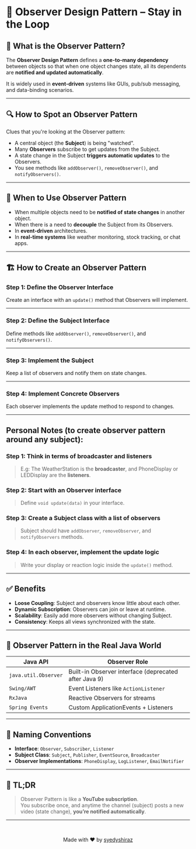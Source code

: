 # 👀 Observer Design Pattern – Stay in the Loop

## 📖 What is the Observer Pattern?

The **Observer Design Pattern** defines a **one-to-many dependency** between objects so that when one object changes state, all its dependents are **notified and updated automatically**.

It is widely used in **event-driven** systems like GUIs, pub/sub messaging, and data-binding scenarios.

---

## 🔍 How to Spot an Observer Pattern

Clues that you're looking at the Observer pattern:

- A central object (the **Subject**) is being "watched".
- Many **Observers** subscribe to get updates from the Subject.
- A state change in the Subject **triggers automatic updates** to the Observers.
- You see methods like `addObserver()`, `removeObserver()`, and `notifyObservers()`.

---

## 🧰 When to Use Observer Pattern

- When multiple objects need to be **notified of state changes** in another object.
- When there is a need to **decouple** the Subject from its Observers.
- In **event-driven** architectures.
- In **real-time systems** like weather monitoring, stock tracking, or chat apps.

---

## 🏗️ How to Create an Observer Pattern

### Step 1: Define the Observer Interface
Create an interface with an `update()` method that Observers will implement.

---

### Step 2: Define the Subject Interface
Define methods like `addObserver()`, `removeObserver()`, and `notifyObservers()`.

---

### Step 3: Implement the Subject
Keep a list of observers and notify them on state changes.

---

### Step 4: Implement Concrete Observers
Each observer implements the update method to respond to changes.

---

## Personal Notes (to create observer pattern around any subject):

### Step 1: Think in terms of broadcaster and listeners
>E.g: The WeatherStation is the **broadcaster**, and PhoneDisplay or LEDDisplay are the **listeners**.

### Step 2: Start with an Observer interface
>Define `void update(data)` in your interface.

### Step 3: Create a Subject class with a list of observers
>Subject should have `addObserver`, `removeObserver`, and `notifyObservers` methods.

### Step 4: In each observer, implement the update logic
>Write your display or reaction logic inside the `update()` method.

---

## ✅ Benefits

- **Loose Coupling**: Subject and observers know little about each other.
- **Dynamic Subscription**: Observers can join or leave at runtime.
- **Scalability**: Easily add more observers without changing Subject.
- **Consistency**: Keeps all views synchronized with the state.

---

## 🧪 Observer Pattern in the Real Java World

| Java API               | Observer Role                         |
|------------------------|----------------------------------------|
| `java.util.Observer`   | Built-in Observer interface (deprecated after Java 9) |
| `Swing/AWT`            | Event Listeners like `ActionListener` |
| `RxJava`               | Reactive Observers for streams        |
| `Spring Events`        | Custom ApplicationEvents + Listeners  |

---

## 🧭 Naming Conventions

- **Interface**: `Observer`, `Subscriber`, `Listener`
- **Subject Class**: `Subject`, `Publisher`, `EventSource`, `Broadcaster`
- **Observer Implementations**: `PhoneDisplay`, `LogListener`, `EmailNotifier`

---

## 🧵 TL;DR

> Observer Pattern is like a **YouTube subscription**.  
> You subscribe once, and anytime the channel (subject) posts a new video (state change), **you’re notified automatically**.

---

<br>

<p align="center">
  Made with ❤️ by <a href="https://github.com/syedyshiraz" target="_blank">syedyshiraz</a>
</p>

